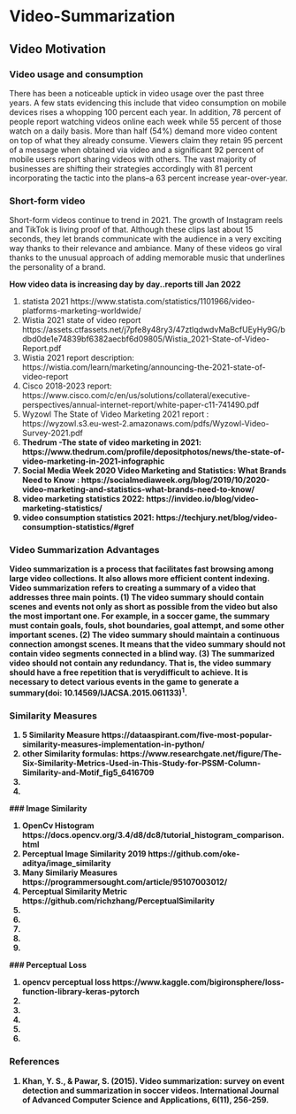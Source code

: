 # Video-Summarization

## Video Motivation
### Video usage and consumption

There has been a noticeable uptick in video usage over the past three years. A few stats evidencing this include that video consumption on mobile devices rises a whopping 100 percent each year. In addition, 78 percent of people report watching videos online each week while 55 percent of those watch on a daily basis. More than half (54%) demand more video content on top of what they already consume. Viewers claim they retain 95 percent of a message when obtained via video and a significant 92 percent of mobile users report sharing videos with others. The vast majority of businesses are shifting their strategies accordingly with 81 percent incorporating the tactic into the plans–a 63 percent increase year-over-year.

### Short-form video
Short-form videos continue to trend in 2021. The growth of Instagram reels and TikTok is living proof of that. Although these clips last about 15 seconds, they let brands communicate with the audience in a very exciting way thanks to their relevance and ambiance. Many of these videos go viral thanks to the unusual approach of adding memorable music that underlines the personality of a brand.

<b> How video data is increasing day by day..reports till Jan 2022</b>
<ol>
  <li>statista 2021 https://www.statista.com/statistics/1101966/video-platforms-marketing-worldwide/ </li>
  <li>Wistia 2021 state of video report https://assets.ctfassets.net/j7pfe8y48ry3/47ztlqdwdvMaBcfUEyHy9G/bdbd0de1e74839bf6382aecbf6d09805/Wistia_2021-State-of-Video-Report.pdf       </li>
  <li>Wistia 2021 report description: https://wistia.com/learn/marketing/announcing-the-2021-state-of-video-report</li>
  <li>Cisco 2018-2023 report: https://www.cisco.com/c/en/us/solutions/collateral/executive-perspectives/annual-internet-report/white-paper-c11-741490.pdf </li>
  <li>Wyzowl The State of Video Marketing 2021 report : https://wyzowl.s3.eu-west-2.amazonaws.com/pdfs/Wyzowl-Video-Survey-2021.pdf </li>
  <li><b>Thedrum -The state of video marketing in 2021: https://www.thedrum.com/profile/depositphotos/news/the-state-of-video-marketing-in-2021-infographic</li>
  <li>Social Media Week 2020 Video Marketing and Statistics: What Brands Need to Know : https://socialmediaweek.org/blog/2019/10/2020-video-marketing-and-statistics-what-brands-need-to-know/</li>
  <li>video marketing statistics 2022: https://invideo.io/blog/video-marketing-statistics/</li>
  <li>video consumption statistics 2021: https://techjury.net/blog/video-consumption-statistics/#gref</li>
</ol>
  
### Video Summarization Advantages
  
Video summarization is a process that facilitates fast browsing among large video collections. It also allows more efficient content indexing. Video summarization refers to creating a summary of a video that addresses three main points. (1) The video summary should contain scenes and events not only as short as possible from the video but also the most important one. For example, in a soccer game, the summary must contain goals, fouls, shot boundaries, goal attempt, and some other important scenes. (2) The video summary should maintain a continuous connection amongst scenes. It means that the video summary should not contain video segments connected in a blind way. (3) The summarized video should not contain any redundancy. That is, the video summary should have a free repetition that is verydifficult to achieve. It is necessary to detect various events in the game to generate a summary(doi: 10.14569/IJACSA.2015.061133)<sup>1</sup>.
### Similarity Measures
  <ol>
    <li>5 Similarity Measure https://dataaspirant.com/five-most-popular-similarity-measures-implementation-in-python/ </li>
    <li>other Similarity formulas: https://www.researchgate.net/figure/The-Six-Similarity-Metrics-Used-in-This-Study-for-PSSM-Column-Similarity-and-Motif_fig5_6416709 </li>
    <li></li>
    <li></li>
  </ol>
### Image Similarity
  <ol>
    <li>OpenCv Histogram https://docs.opencv.org/3.4/d8/dc8/tutorial_histogram_comparison.html</li>
    <li>Perceptual Image Similarity 2019 https://github.com/oke-aditya/image_similarity</li>
    <li>Many Similariy Measures https://programmersought.com/article/95107003012/</li>
    <li>Perceptual Similarity Metric https://github.com/richzhang/PerceptualSimilarity</li>
    <li></li>
    <li></li>
    <li></li>
    <li></li>
    <li></li>
     
  </ol>
  ### Perceptual Loss
  <ol>
    <li>opencv perceptual loss https://www.kaggle.com/bigironsphere/loss-function-library-keras-pytorch</li>  
    <li></li>
    <li></li>
    <li></li>
    <li></li>
    <li></li>
  </ol>
  
  
  
  
  ### References
  1. Khan, Y. S., & Pawar, S. (2015). Video summarization: survey on event detection and summarization in soccer videos. International Journal of Advanced Computer Science and Applications, 6(11), 256-259.

 
